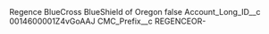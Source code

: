 <?xml version="1.0" encoding="UTF-8"?>
<CustomMetadata xmlns="http://soap.sforce.com/2006/04/metadata" xmlns:xsi="http://www.w3.org/2001/XMLSchema-instance" xmlns:xsd="http://www.w3.org/2001/XMLSchema">
    <label>Regence BlueCross BlueShield of Oregon</label>
    <protected>false</protected>
    <values>
        <field>Account_Long_ID__c</field>
        <value xsi:type="xsd:string">0014600001Z4vGoAAJ</value>
    </values>
    <values>
        <field>CMC_Prefix__c</field>
        <value xsi:type="xsd:string">REGENCEOR-</value>
    </values>
</CustomMetadata>
